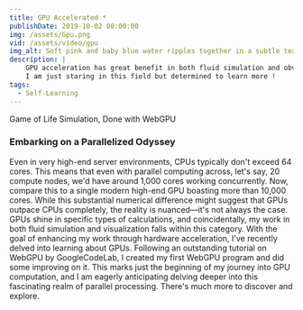 ```yaml
---
title: GPU Accelerated *
publishDate: 2019-10-02 00:00:00
img: /assets/Gpu.png
vid: /assets/video/gpu
img_alt: Soft pink and baby blue water ripples together in a subtle texture.
description: |
    GPU acceleration has great benefit in both fluid simulation and obviously CGI. 
    I am just staring in this field but determined to learn more !
tags:
  - Self-Learning
---
```


Game of Life Simulation, Done with WebGPU

### Embarking on a Parallelized Odyssey
Even in very high-end server environments, CPUs typically don't exceed 64 cores. This means that even with parallel computing across, let's say, 20 compute nodes, we'd have around 1,000 cores working concurrently. Now, compare this to a single modern high-end GPU boasting more than 10,000 cores. While this substantial numerical difference might suggest that GPUs outpace CPUs completely, the reality is nuanced—it's not always the case. GPUs shine in specific types of calculations, and coincidentally, my work in both fluid simulation and visualization falls within this category.
With the goal of enhancing my work through hardware acceleration, I've recently delved into learning about GPUs. Following an outstanding tutorial on WebGPU by GoogleCodeLab, I created my first WebGPU program and did some improving on it. This marks just the beginning of my journey into GPU computation, and I am eagerly anticipating delving deeper into this fascinating realm of parallel processing. There's much more to discover and explore.